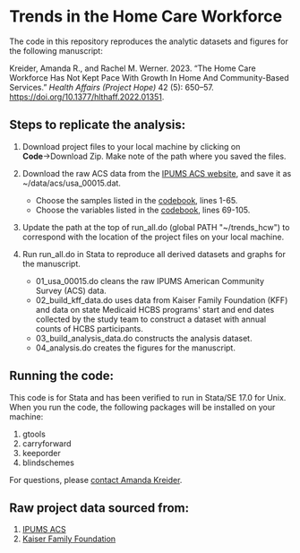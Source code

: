 # Trends in the Home Care Workforce

The code in this repository reproduces the analytic datasets and figures for the following manuscript: 

Kreider, Amanda R., and Rachel M. Werner. 2023. 
  “The Home Care Workforce Has Not Kept Pace With 
  Growth In Home And Community-Based Services.” 
  *Health Affairs (Project Hope)* 42 (5): 650–57. 
  https://doi.org/10.1377/hlthaff.2022.01351.

## Steps to replicate the analysis:

1. Download project files to your local machine by clicking on **Code**&rarr;Download Zip. Make note of the path where you saved the files.

2. Download the raw ACS data from the [IPUMS ACS website](https://usa.ipums.org/usa-action/variables/group), and save it as ~/data/acs/usa_00015.dat. 
    - Choose the samples listed in the [codebook](https://github.com/amandakreider/trends_hcw/blob/master/data/acs/usa_00015.cbk#L1), lines 1-65.
    - Choose the variables listed in the [codebook](https://github.com/amandakreider/trends_hcw/blob/master/data/acs/usa_00015.cbk#L69), lines 69-105.

3. Update the path at the top of run_all.do (global PATH "~/trends_hcw") to correspond with the location of the project files on your local machine.

4. Run run_all.do in Stata to reproduce all derived datasets and graphs for the manuscript. 

    - 01_usa_00015.do cleans the raw IPUMS American Community Survey (ACS) data.
    - 02_build_kff_data.do uses data from Kaiser Family Foundation (KFF) and data on state Medicaid HCBS programs' start and end dates collected by the study team to construct a dataset with annual counts of HCBS participants.
    - 03_build_analysis_data.do constructs the analysis dataset.
    - 04_analysis.do creates the figures for the manuscript.

## Running the code: 

This code is for Stata and has been verified to run in Stata/SE 17.0 for Unix. When you run the code, the following packages will be installed on your machine:

1. gtools
2. carryforward
3. keeporder
4. blindschemes

For questions, please [contact Amanda Kreider](mailto:akreid@wharton.upenn.edu).

## Raw project data sourced from:

1. [IPUMS ACS](https://usa.ipums.org/usa/)
2. [Kaiser Family Foundation](https://www.kff.org/health-reform/state-indicator/home-health-participants/?currentTimeframe=0&sortModel=%7B%22colId%22:%22Location%22,%22sort%22:%22asc%22%7D)

